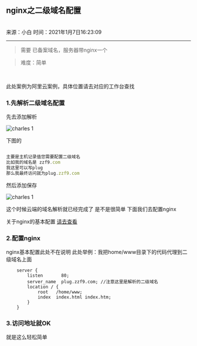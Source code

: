 <!--
 * @Descripttion: 
 * @version: 
 * @Author: zhang zi fang
 * @Date: 2021-01-07 16:22:47
 * @LastEditors: zhang zi fang
 * @LastEditTime: 2021-01-07 16:40:09
-->
## nginx之二级域名配置
</br>
来源：小白   时间：2021年1月7日16:23:09
</br>

---
> 需要 已备案域名，服务器带nginx一个

> 难度：简单

</br>

此处案例为阿里云案例，具体位置请去对应的工作台查找

### 1.先解析二级域名配置

先去添加解析

![charles 1](http://www.zzf9.com/admin/images/2021-01-01-458few.jpg)

下图的

```javascript

主要是主机记录值您需要配置二级域名 
比如我的域名是 zzf9.com 
我这里可以写plug
那么我最终访问就为plug.zzf9.com
```
然后添加保存

![charles 1](http://www.zzf9.com/admin/images/2021-01-07freg.jpg)

这个时候云端的域名解析就已经完成了 是不是很简单  下面我们去配置nginx

关于nginx的基本配置 [请去查看](http://plug.zzf9.com/#/logRender/A2)

### 2.配置nginx

nginx基本配置此处不在说明 此处举例：我把home/www目录下的代码代理到二级域名上面

```nginx
    server {
        listen       80;
        server_name  plug.zzf9.com; //注意这里是解析的二级域名
        location / {
            root   /home/www;
            index  index.html index.htm;
        }
    }
```

### 3.访问地址就OK  

就是这么轻松简单